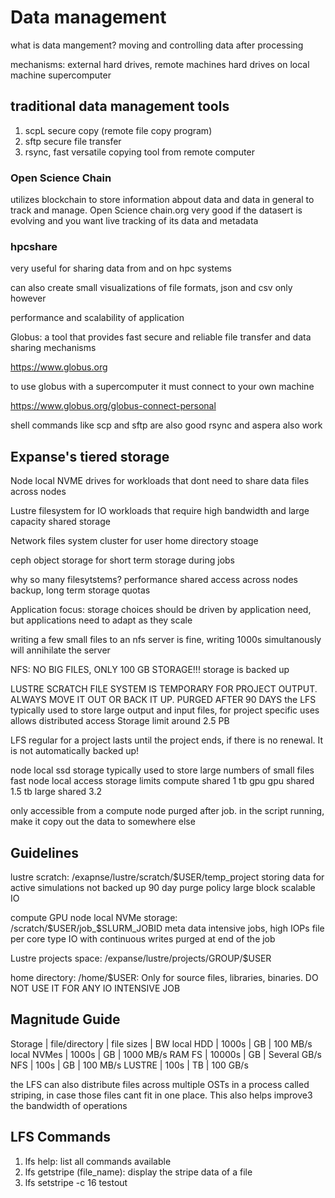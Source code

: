 # Data management
what is data mangement?
moving and controlling data after processing

mechanisms:
external hard drives, remote machines
hard drives on local machine
supercomputer

## traditional data management tools
1. scpL secure copy (remote file copy program)
2. sftp secure file transfer 
3. rsync, fast versatile copying tool from remote computer

### Open Science Chain
utilizes blockchain to store information abpout data and data in general to track and manage. Open Science chain.org
very good if the datasert is evolving and you want live tracking of its data and metadata

### hpcshare 
very useful for sharing data from and on hpc systems

can also create small visualizations of file formats, json and csv only however

performance and scalability of application

Globus:
a tool that provides fast secure and reliable file transfer and data sharing mechanisms

https://www.globus.org 

to use globus with a supercomputer it must connect to your own machine

https://www.globus.org/globus-connect-personal

shell commands like scp and sftp are also good
rsync and aspera also work

## Expanse's tiered storage
Node local NVME drives for workloads that dont need to share data files across nodes

Lustre filesystem for IO workloads that require high bandwidth and large capacity shared storage

Network files system cluster for user home directory stoage

ceph object storage for short term storage during jobs

why so many filesytstems?
performance
shared access across nodes
backup, long term storage
quotas

Application focus:
storage choices should be driven by application need, but applications need to adapt as they scale

writing a few small files to an nfs server is fine, writing 1000s simultanously will annihilate the server

NFS: NO BIG FILES, ONLY 100 GB STORAGE!!!
storage is backed up

LUSTRE SCRATCH FILE SYSTEM IS TEMPORARY FOR PROJECT OUTPUT. ALWAYS MOVE IT OUT OR BACK IT UP. PURGED AFTER 90 DAYS
the LFS typically used to store large output and input files, for project specific uses
allows distributed access
Storage limit around 2.5 PB

LFS regular for a project lasts until the project ends, if there is no renewal. It is not automatically backed up!

node local ssd storage
typically used to store large numbers of small files
fast node local access
storage limits compute shared 1 tb gpu gpu shared 1.5 tb large shared 3.2

only accessible from a compute node
purged after job. in the script running, make it copy out the data to somewhere else

## Guidelines
lustre scratch: /exapnse/lustre/scratch/$USER/temp_project
storing data for active simulations
not backed up
90 day purge policy
large block scalable IO

compute GPU node local NVMe storage: /scratch/$USER/job_$SLURM_JOBID
meta data intensive jobs, high IOPs
file per core type IO with continuous writes
purged at end of the job

Lustre projects space: /expanse/lustre/projects/GROUP/$USER

home directory: /home/$USER: Only for source files, libraries, binaries. DO NOT USE IT FOR ANY IO INTENSIVE JOB

## Magnitude Guide

Storage     | file/directory      | file sizes      | BW
local HDD   | 1000s               | GB              | 100 MB/s
local NVMes | 1000s               | GB              | 1000 MB/s
RAM FS      | 10000s              | GB              | Several GB/s
NFS         | 100s                | GB              | 100 MB/s
LUSTRE      | 100s                | TB              | 100 GB/s

the LFS can also distribute files across multiple OSTs in a process called striping, in case those files cant fit in one place. This also helps improve3 the bandwidth of operations

## LFS Commands
1. lfs help: list all commands available
2. lfs getstripe (file_name): display the stripe data of a file
3. lfs setstripe -c 16 testout



